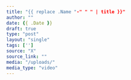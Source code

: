 ```yaml
---
title: "{{ replace .Name "-" " " | title }}"
author: ""
date: {{ .Date }}
draft: true
type: "post"
layout: "single"
tags: ['']
source: "X"
source_link: ""
media: "/uploads/"
media_type: "video"
---
```


